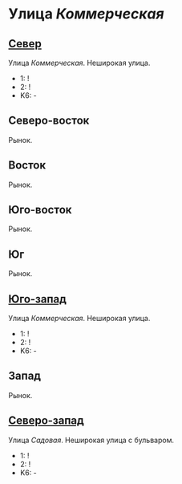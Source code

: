 # Улица *Коммерческая*

## [Север](./595085.md)

Улица *Коммерческая*.
Неширокая улица.

* 1:    !
* 2:    !
* K6:   -

## Северо-восток

Рынок.

## Восток

Рынок.

## Юго-восток

Рынок.

## Юг

Рынок.

## [Юго-запад](./592090.md)

Улица *Коммерческая*.
Неширокая улица.

* 1:    !
* 2:    !
* K6:   -

## Запад

Рынок.

## [Северо-запад](./592085.md)

Улица *Садовая*.
Неширокая улица с бульваром.

* 1:    !
* 2:    !
* K6:   -
